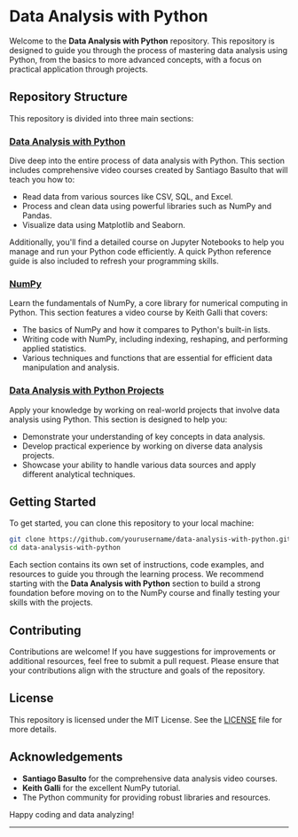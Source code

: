 # Data Analysis with Python

Welcome to the **Data Analysis with Python** repository. This repository is designed to guide you through the process of mastering data analysis using Python, from the basics to more advanced concepts, with a focus on practical application through projects.

## Repository Structure

This repository is divided into three main sections:

### [Data Analysis with Python](./1_Data_Analysis_with_Python/)
Dive deep into the entire process of data analysis with Python. This section includes comprehensive video courses created by Santiago Basulto that will teach you how to:
- Read data from various sources like CSV, SQL, and Excel.
- Process and clean data using powerful libraries such as NumPy and Pandas.
- Visualize data using Matplotlib and Seaborn.

Additionally, you'll find a detailed course on Jupyter Notebooks to help you manage and run your Python code efficiently. A quick Python reference guide is also included to refresh your programming skills.

### [NumPy](./Numpy/)
Learn the fundamentals of NumPy, a core library for numerical computing in Python. This section features a video course by Keith Galli that covers:
- The basics of NumPy and how it compares to Python's built-in lists.
- Writing code with NumPy, including indexing, reshaping, and performing applied statistics.
- Various techniques and functions that are essential for efficient data manipulation and analysis.

### [Data Analysis with Python Projects](./Data_Analysis_with_Python_Projects/)
Apply your knowledge by working on real-world projects that involve data analysis using Python. This section is designed to help you:
- Demonstrate your understanding of key concepts in data analysis.
- Develop practical experience by working on diverse data analysis projects.
- Showcase your ability to handle various data sources and apply different analytical techniques.

## Getting Started

To get started, you can clone this repository to your local machine:

```bash
git clone https://github.com/yourusername/data-analysis-with-python.git
cd data-analysis-with-python
```

Each section contains its own set of instructions, code examples, and resources to guide you through the learning process. We recommend starting with the **Data Analysis with Python** section to build a strong foundation before moving on to the NumPy course and finally testing your skills with the projects.

## Contributing

Contributions are welcome! If you have suggestions for improvements or additional resources, feel free to submit a pull request. Please ensure that your contributions align with the structure and goals of the repository.

## License

This repository is licensed under the MIT License. See the [LICENSE](./LICENSE.txt) file for more details.

## Acknowledgements

- **Santiago Basulto** for the comprehensive data analysis video courses.
- **Keith Galli** for the excellent NumPy tutorial.
- The Python community for providing robust libraries and resources.

Happy coding and data analyzing!

---
